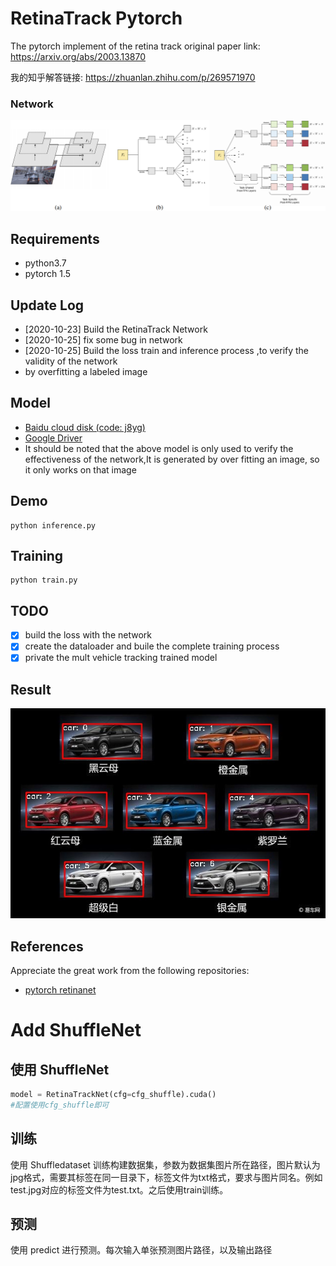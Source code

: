 ﻿# RetinaTrack Pytorch

The pytorch implement of the retina track  original paper link: <https://arxiv.org/abs/2003.13870>

我的知乎解答链接: <https://zhuanlan.zhihu.com/p/269571970>

### Network
![image](https://github.com/Hanson0910/RetinaTrack/blob/main/source/RetinaTrack.png)

## Requirements
- python3.7
- pytorch 1.5

## Update Log

- [2020-10-23] Build the RetinaTrack Network
- [2020-10-25] fix some bug in network
- [2020-10-25] Build the loss train and inference process ,to verify the validity of the network 
- by overfitting a labeled image

## Model
- [Baidu cloud disk (code: j8yg)](https://pan.baidu.com/s/1-nIc0UZh5Zl8IuSUPgmbJA)
- [Google Driver](https://drive.google.com/file/d/13p15qH4KhLDAmlj-S98Am4mxCzWscAUX/view?usp=sharing)
- It should be noted that the above model is only used to verify the effectiveness of the network,It is generated by over fitting an image, so it only works on that image

## Demo
    python inference.py

## Training
    python train.py

## TODO
- [x] build the loss with the network
- [x] create the dataloader and buile the complete training process
- [x] private the mult vehicle tracking trained model

## Result
![image](https://github.com/Hanson0910/RetinaTrack/blob/main/source/result_img.jpg)

## References

Appreciate the great work from the following repositories:

- [pytorch retinanet](https://github.com/gm19900510/Pytorch_Retina_License_Plate)

# Add ShuffleNet

## 使用 ShuffleNet
```python
model = RetinaTrackNet(cfg=cfg_shuffle).cuda()
#配置使用cfg_shuffle即可
```

## 训练

使用 Shuffledataset 训练构建数据集，参数为数据集图片所在路径，图片默认为jpg格式，需要其标签在同一目录下，标签文件为txt格式，要求与图片同名。例如test.jpg对应的标签文件为test.txt。之后使用train训练。

## 预测

使用 predict 进行预测。每次输入单张预测图片路径，以及输出路径